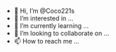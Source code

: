 - 👋 Hi, I’m @Coco221s
- 👀 I’m interested in ...
- 🌱 I’m currently learning ...
- 💞️ I’m looking to collaborate on ...
- 📫 How to reach me ...

<!---
Coco221s/Coco221s is a ✨ special ✨ repository because its `README.md` (this file) appears on your GitHub profile.
You can click the Preview link to take a look at your changes.
--->
